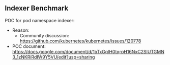 ## Indexer Benchmark

POC for pod namespace indexer:
- Reason: 
  - Community discussion: https://github.com/kubernetes/kubernetes/issues/120778
- POC document: https://docs.google.com/document/d/1bTxGqlH0tqrpH16NxC2SIUTGMN3_1zNKRiRdIW9Y5VU/edit?usp=sharing
